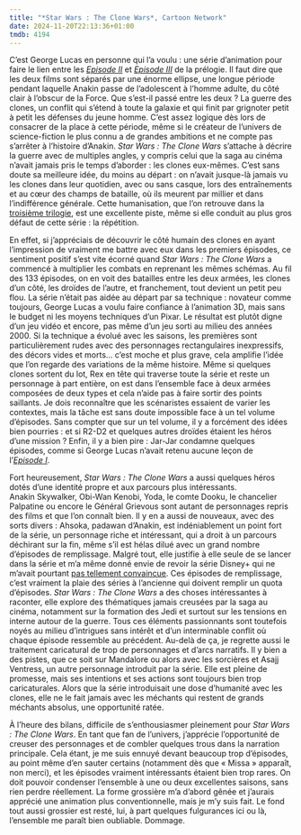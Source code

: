 ```yaml
---
title: "*Star Wars : The Clone Wars*, Cartoon Network"
date: 2024-11-20T22:13:36+01:00
tmdb: 4194 
---
```


C’est George Lucas en personne qui l’a voulu : une série d’animation pour faire le lien entre les [*Episode II*](https://voiretmanger.fr/star-wars-episode-2-attaque-clones-lucas/) et [*Episode III*](https://voiretmanger.fr/star-wars-episode-3-revanche-sith-lucas/) de la prélogie. Il faut dire que les deux films sont séparés par une énorme ellipse, une longue période pendant laquelle Anakin passe de l’adolescent à l’homme adulte, du côté clair à l’obscur de la Force. Que s’est-il passé entre les deux ? La guerre des clones, un conflit qui s’étend à toute la galaxie et qui finit par grignoter petit à petit les défenses du jeune homme. C’est assez logique dès lors de consacrer de la place à cette période, même si le créateur de l’univers de science-fiction le plus connu a de grandes ambitions et ne compte pas s’arrêter à l’histoire d’Anakin.  *Star Wars : The Clone Wars* s’attache à décrire la guerre avec de multiples angles, y compris celui que la saga au cinéma n’avait jamais pris le temps d’aborder : les clones eux-mêmes. C’est sans doute sa meilleure idée, du moins au départ : on n’avait jusque-là jamais vu les clones dans leur quotidien, avec ou sans casque, lors des entraînements et au cœur des champs de bataille, où ils meurent par millier et dans l’indifférence générale. Cette humanisation, que l’on retrouve dans la [troisième trilogie](https://voiretmanger.fr/star-wars-episode-7-reveil-force-abrams/), est une excellente piste, même si elle conduit au plus gros défaut de cette série : la répétition.

En effet, si j’appréciais de découvrir le côté humain des clones en ayant l’impression de vraiment me battre avec eux dans les premiers épisodes, ce sentiment positif s’est vite écorné quand *Star Wars : The Clone Wars* a commencé à multiplier les combats en reprenant les mêmes schémas. Au fil des 133 épisodes, on en voit des batailles entre les deux armées, les clones d’un côté, les droïdes de l’autre, et franchement, tout devient un petit peu flou. La série n’était pas aidée au départ par sa technique : novateur comme toujours, George Lucas a voulu faire confiance à l’animation 3D, mais sans le budget ni les moyens techniques d’un Pixar. Le résultat est plutôt digne d’un jeu vidéo et encore, pas même d’un jeu sorti au milieu des années 2000. Si la technique a évolué avec les saisons, les premières sont particulièrement rudes avec des personnages rectangulaires inexpressifs, des décors vides et morts… c’est moche et plus grave, cela amplifie l’idée que l’on regarde des variations de la même histoire. Même si quelques clones sortent du lot, Rex en tête qui traverse toute la série et reste un personnage à part entière, on est dans l’ensemble face à deux armées composées de deux types et cela n’aide pas à faire sortir des points saillants. Je dois reconnaître que les scénaristes essaient de varier les contextes, mais la tâche est sans doute impossible face à un tel volume d’épisodes. Sans compter que sur un tel volume, il y a forcément des idées bien pourries : et si R2-D2 et quelques autres droïdes étaient les héros d’une mission ? Enfin, il y a bien pire : Jar-Jar condamne quelques épisodes, comme si George Lucas n’avait retenu aucune leçon de l’[*Episode I*](https://voiretmanger.fr/star-wars-1-menace-fantome-lucas/).

Fort heureusement, *Star Wars : The Clone Wars* a aussi quelques héros dotés d’une identité propre et aux parcours plus intéressants. Anakin Skywalker, Obi-Wan Kenobi, Yoda, le comte Dooku, le chancelier Palpatine ou encore le Général Grievous sont autant de personnages repris des films et que l’on connaît bien. Il y en a aussi de nouveaux, avec des sorts divers : Ahsoka, padawan d’Anakin, est indéniablement un point fort de la série, un personnage riche et intéressant, qui a droit à un parcours déchirant sur la fin, même s’il est hélas dilué avec un grand nombre d’épisodes de remplissage. Malgré tout, elle justifie à elle seule de se lancer dans la série et m’a même donné envie de revoir la série Disney+ qui ne m’avait pourtant [pas tellement convaincue](https://nicolasfurno.fr/serie/ahsoka-disney+/). Ces épisodes de remplissage, c’est vraiment la plaie des séries à l’ancienne qui doivent remplir un quota d’épisodes. *Star Wars : The Clone Wars* a des choses intéressantes à raconter, elle explore des thématiques jamais creusées par la saga au cinéma, notamment sur la formation des Jedi et surtout sur les tensions en interne autour de la guerre. Tous ces éléments passionnants sont toutefois noyés au milieu d’intrigues sans intérêt et d’un interminable conflit où chaque épisode ressemble au précédent. Au-delà de ça, je regrette aussi le traitement caricatural de trop de personnages et d’arcs narratifs. Il y bien a des pistes, que ce soit sur Mandalore ou alors avec les sorcières et Asajj Ventress, un autre personnage introduit par la série. Elle est pleine de promesse, mais ses intentions et ses actions sont toujours bien trop caricaturales. Alors que la série introduisait une dose d’humanité avec les clones, elle ne le fait jamais avec les méchants qui restent de grands méchants absolus, une opportunité ratée.

À l’heure des bilans, difficile de s’enthousiasmer pleinement pour *Star Wars : The Clone Wars*. En tant que fan de l’univers, j’apprécie l’opportunité de creuser des personnages et de combler quelques trous dans la narration principale. Cela étant, je me suis ennuyé devant beaucoup trop d’épisodes, au point même d’en sauter certains (notamment dès que « Missa » apparaît, non merci), et les épisodes vraiment intéressants étaient bien trop rares. On doit pouvoir condenser l’ensemble à une ou deux excellentes saisons, sans rien perdre réellement. La forme grossière m’a d’abord gênée et j’aurais apprécié une animation plus conventionnelle, mais je m’y suis fait. Le fond tout aussi grossier est resté, lui, à part quelques fulgurances ici ou là, l’ensemble me paraît bien oubliable. Dommage. 

